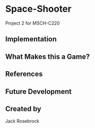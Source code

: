 # Space-Shooter
Project 2 for MSCH-C220

## Implementation

## What Makes this a Game?

## References

## Future Development

## Created by
 Jack Rosebrock
